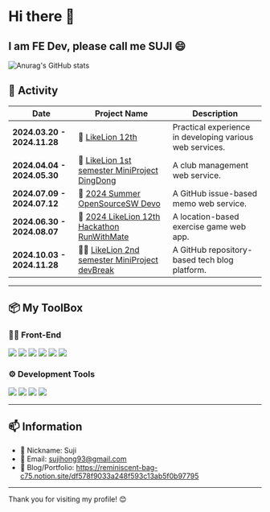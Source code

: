 # Hi there 👋  
## I am FE Dev, please call me SUJI 😄  
![Anurag's GitHub stats](https://github-readme-stats.vercel.app/api?username=NorangSuji&theme=graywhite&show_icons=true)
## 📌 Activity
| **Date**                     | **Project Name**                    | **Description**                                          |
|------------------------------|-------------------------------------|----------------------------------------------------------|
| **2024.03.20 - 2024.11.28**  | 🦁 [LikeLion 12th](https://github.com/hufslion-12th) | Practical experience in developing various web services. |
| **2024.04.04 - 2024.05.30**  | 🔔 [LikeLion 1st semester MiniProject DingDong](https://github.com/Likelion12th-MiniTeam7) | A club management web service. |
| **2024.07.09 - 2024.07.12**  | 📝 [2024 Summer OpenSourceSW Devo](https://github.com/24-Summer-Open-Source-SW) | A GitHub issue-based memo web service. |
| **2024.06.30 - 2024.08.07**  | 👟 [2024 LikeLion 12th Hackathon RunWithMate](https://github.com/Likelion12th-HufsGlobal-Hackathon-team7) | A location-based exercise game web app. |
| **2024.10.03 - 2024.11.28**  | 👩‍💻 [LikeLion 2nd semester MiniProject devBreak](https://github.com/LikeLion-Project-3Team) | A GitHub repository-based tech blog platform. |

---

## 📦 My ToolBox

### 👩‍💻 Front-End
  <img src="https://img.shields.io/badge/HTML-E34F26?style=flat&logo=html5&logoColor=white"> <img src="https://img.shields.io/badge/JavaScript-F7DF1E?style=flat&logo=javascript&logoColor=white"> <img src="https://img.shields.io/badge/CSS-1572B6?style=flat&logo=css3&logoColor=white"> <img src="https://img.shields.io/badge/React-61DAFB?style=flat&logo=react&logoColor=white"> <img src="https://img.shields.io/badge/styled-components-DB7093?style=flat&logo=styled-components&logoColor=white"> <img src="https://img.shields.io/badge/vite-646CFF?style=flat&logo=vite&logoColor=white">


### ⚙️ Development Tools
 <img src="https://img.shields.io/badge/GitHub-181717?style=flat&logo=github&logoColor=white"> <img src="https://img.shields.io/badge/Notion-000?style=flat&logo=notion&logoColor=white"> <img src="https://img.shields.io/badge/Figma-F24E1E?style=flat&logo=figma&logoColor=white"> <img src="https://img.shields.io/badge/discord-5865F2?style=flat&logo=discord&logoColor=white">

---

## 📫 Information
- 🙂 Nickname: Suji
- 💌 Email: sujihong93@gmail.com
- 📒 Blog/Portfolio: https://reminiscent-bag-c75.notion.site/df578f9033a248f593c13ab5f0b97795
---

Thank you for visiting my profile! 😊
